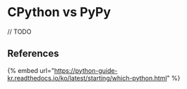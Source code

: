 # CPython vs PyPy

// TODO



## References

{% embed url="https://python-guide-kr.readthedocs.io/ko/latest/starting/which-python.html" %}




